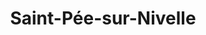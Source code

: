 ---
title: Saint-Pée-sur-Nivelle
url: /saint-pee-sur-nivelle/
latitude: 43.295
longitude: -1.522
---